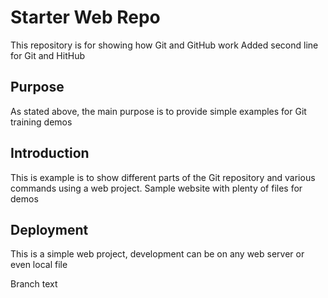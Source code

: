 # Starter Web Repo

This repository is for showing how Git and GitHub work
Added second line for Git and HitHub

## Purpose
As stated above, the main purpose is to provide simple examples for Git training demos

## Introduction
This is example is to show different parts of the Git repository and various commands using a web project.
Sample website with plenty of files for demos

## Deployment
This is a simple web project, development can be on any web server or even local file

Branch text
